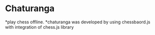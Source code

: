# Chaturanga
  *play chess offline. 
  *chaturanga was developed by using chessbaord.js with integration of chess.js library
